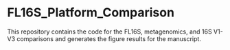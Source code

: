 # FL16S_Platform_Comparison
This repository contains the code for the FL16S, metagenomics, and 16S V1-V3 comparisons and generates the figure results for the manuscript.
